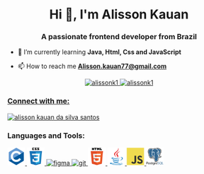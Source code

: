 <h1 align="center">Hi 👋, I'm Alisson Kauan</h1>
<h3 align="center">A passionate frontend developer from Brazil</h3>

- 🌱 I’m currently learning **Java, Html, Css and JavaScript**

- 📫 How to reach me **Alisson.kauan77@gmail.com**

<div align = "center"> 
  <a href="https://github.com/alissonk1">
  <img height = "160 em" src="https://github-readme-stats.vercel.app/api?username=alissonk1&show_icons=true&locale=en&theme=dark" alt="alissonk1" />
  <img height = "160 em"src="https://github-readme-stats.vercel.app/api/top-langs?username=alissonk1&show_icons=true&locale=en&layout=compact&theme=dark" alt="alissonk1" />  

</div>

<h3 align="left">Connect with me:</h3>
<p align="left">
<a href="https://linkedin.com/in/alisson kauan da silva santos" target="blank"><img align="center" src="https://raw.githubusercontent.com/rahuldkjain/github-profile-readme-generator/master/src/images/icons/Social/linked-in-alt.svg" alt="alisson kauan da silva santos" height="30" width="40" /></a>
</p>

<h3 align="left">Languages and Tools:</h3>
<p align="left"> <a href="https://www.cprogramming.com/" target="_blank" rel="noreferrer"> <img src="https://raw.githubusercontent.com/devicons/devicon/master/icons/c/c-original.svg" alt="c" width="40" height="40"/> </a> <a href="https://www.w3schools.com/css/" target="_blank" rel="noreferrer"> <img src="https://raw.githubusercontent.com/devicons/devicon/master/icons/css3/css3-original-wordmark.svg" alt="css3" width="40" height="40"/> </a> <a href="https://www.figma.com/" target="_blank" rel="noreferrer"> <img src="https://www.vectorlogo.zone/logos/figma/figma-icon.svg" alt="figma" width="40" height="40"/> </a> <a href="https://git-scm.com/" target="_blank" rel="noreferrer"> <img src="https://www.vectorlogo.zone/logos/git-scm/git-scm-icon.svg" alt="git" width="40" height="40"/> </a> <a href="https://www.w3.org/html/" target="_blank" rel="noreferrer"> <img src="https://raw.githubusercontent.com/devicons/devicon/master/icons/html5/html5-original-wordmark.svg" alt="html5" width="40" height="40"/> </a> <a href="https://www.java.com" target="_blank" rel="noreferrer"> <img src="https://raw.githubusercontent.com/devicons/devicon/master/icons/java/java-original.svg" alt="java" width="40" height="40"/> </a> <a href="https://developer.mozilla.org/en-US/docs/Web/JavaScript" target="_blank" rel="noreferrer"> <img src="https://raw.githubusercontent.com/devicons/devicon/master/icons/javascript/javascript-original.svg" alt="javascript" width="40" height="40"/> </a> <a href="https://www.postgresql.org" target="_blank" rel="noreferrer"> <img src="https://raw.githubusercontent.com/devicons/devicon/master/icons/postgresql/postgresql-original-wordmark.svg" alt="postgresql" width="40" height="40"/> </a> </p>

